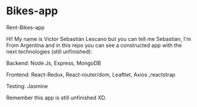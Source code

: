 # Bikes-app
Rent-Bikes-app

Hi! My name is Victor Sebastián Lescano but you can tell me Sebastian, I'm From Argentina and in this repo you can see a constructed app with the next technologies 
(still unfinished): 

Backend: Node Js, Express, MongoDB

Frontend: React-Redux, React-router/dom, Leaftlet, Axios ,reactstrap 

Testing: Jasmine

Remember this app is still unfinished XD.
